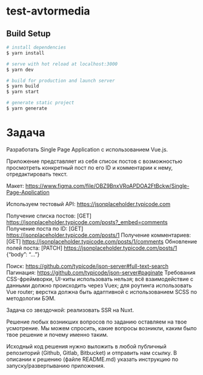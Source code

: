 # test-avtormedia

## Build Setup

```bash
# install dependencies
$ yarn install

# serve with hot reload at localhost:3000
$ yarn dev

# build for production and launch server
$ yarn build
$ yarn start

# generate static project
$ yarn generate
```



# Задача

Разработать Single Page Application с использованием Vue.js. 

Приложение представляет из себя список постов с возможностью просмотреть конкретный пост по его ID и комментарии к нему, отредактировать текст.

Макет: https://www.figma.com/file/OBZ9BnxVRoAPDOA2FtBckw/Single-Page-Application 

Используем тестовый API: https://jsonplaceholder.typicode.com

Получение списка постов: 	[GET] https://jsonplaceholder.typicode.com/posts?_embed=comments 
Получение поста по ID: 	[GET] https://jsonplaceholder.typicode.com/posts/1
Получение комментариев: 	[GET] https://jsonplaceholder.typicode.com/posts/1/comments 
Обновление полей поста: 	[PATCH] https://jsonplaceholder.typicode.com/posts/1 {“body”: “...”}

Поиск: https://github.com/typicode/json-server#full-text-search
Пагинация: https://github.com/typicode/json-server#paginate
Требования
CSS-фреймворки, UI-киты использовать нельзя;
всё взаимодействие с данными должно происходить через Vuex;
для роутинга использовать Vue router;
верстка должна быть адаптивной с использованием SCSS по методологии БЭМ.

Задача со звездочкой: реализовать SSR на Nuxt.

Решение любых возникших вопросов по заданию оставляем на твое усмотрение. Мы можем спросить, какие вопросы возникли, каким было твое решение и почему именно таким.

Исходный код решения нужно выложить в любой публичный репозиторий (Github, Gitlab, Bitbucket) и отправить нам ссылку.
В описании к решению (файле README.md) указать инструкцию по запуску/развертыванию приложения.
